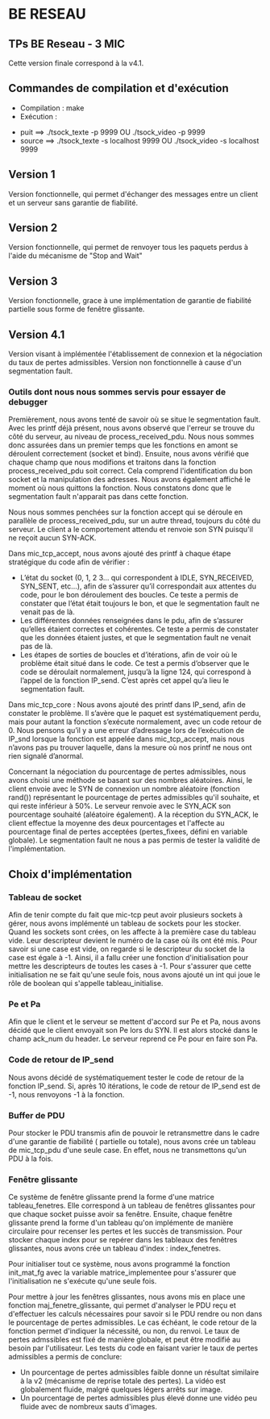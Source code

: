 # BE RESEAU
## TPs BE Reseau - 3 MIC

Cette version finale correspond à la v4.1.

## Commandes de compilation et d'exécution
* Compilation : make
* Exécution : 
- puit ==> ./tsock_texte -p 9999 OU ./tsock_video -p 9999
- source ==> ./tsock_texte -s localhost 9999 OU ./tsock_video -s localhost 9999

## Version 1
Version fonctionnelle, qui permet d'échanger des messages entre un client et un serveur sans garantie de fiabilité.

## Version 2
Version fonctionnelle, qui permet de renvoyer tous les paquets perdus à l'aide du mécanisme de "Stop and Wait"

## Version 3 
Version fonctionnelle, grace à une implémentation de garantie de fiabilité partielle sous forme de fenêtre glissante. 

## Version 4.1
Version visant à implémentée l'établissement de connexion et la négociation du taux de pertes admissibles. Version non fonctionnelle à cause d'un segmentation fault. 
### Outils dont nous nous sommes servis pour essayer de debugger 
Premièrement, nous avons tenté de savoir où se situe le segmentation fault. Avec les printf déjà présent, nous avons observé que l'erreur se trouve du côté du serveur, au niveau de process_received_pdu. Nous nous sommes donc assurées dans un premier temps que les fonctions en amont se déroulent correctement (socket et bind). Ensuite, nous avons vérifié que chaque champ que nous modifions et traitons dans la fonction process_received_pdu soit correct. Cela comprend l'identification du bon socket et la manipulation des adresses. Nous avons également affiché le moment où nous quittons la fonction. Nous constatons donc que le segmentation fault n'apparait pas dans cette fonction. 

Nous nous sommes penchées sur la fonction accept qui se déroule en parallèle de process_received_pdu, sur un autre thread, toujours du côté du serveur. Le client a le comportement attendu et renvoie son SYN puisqu'il ne reçoit aucun SYN-ACK. 

Dans mic_tcp_accept, nous avons ajouté des printf à chaque étape stratégique du code afin de vérifier :
-	L’état du socket (0, 1, 2 3… qui correspondent à IDLE, SYN_RECEIVED, SYN_SENT, etc…), afin de s’assurer qu’il correspondait aux attentes du code, pour le bon déroulement des boucles. Ce teste a permis de constater que l’état était toujours le bon, et que le segmentation fault ne venait pas de là.
-	Les différentes données renseignées dans le pdu, afin de s’assurer qu’elles étaient correctes et cohérentes. Ce teste a permis de constater que les données étaient justes, et que le segmentation fault ne venait pas de là.
-	Les étapes de sorties de boucles et d’itérations, afin de voir où le problème était situé dans le code. Ce test a permis d’observer que le code se déroulait normalement, jusqu’à la ligne 124, qui correspond à l’appel de la fonction IP_send. C’est après cet appel qu’a lieu le segmentation fault.

Dans mic_tcp_core :
Nous avons ajouté des printf dans IP_send, afin de constater le problème.  Il s’avère que le paquet est systématiquement perdu, mais pour autant la fonction s’exécute normalement, avec un code retour de 0.
Nous pensons qu’il y a une erreur d’adressage lors de l’exécution de IP_snd lorsque la fonction est appelée dans mic_tcp_accept, mais nous n’avons pas pu trouver laquelle, dans la mesure où nos printf ne nous ont rien signalé d’anormal.

Concernant la négociation du pourcentage de pertes admissibles, nous avons choisi une méthode se basant sur des nombres aléatoires. Ainsi, le client envoie avec le SYN de connexion un nombre aléatoire (fonction rand()) représentant le pourcentage de pertes admissibles qu'il souhaite, et qui reste inférieur à 50%. Le serveur renvoie avec le SYN_ACK son pourcentage souhaité (aléatoire également). A la réception du SYN_ACK, le client effectue la moyenne des deux pourcentages et l'affecte au pourcentage final de pertes acceptées (pertes_fixees, défini en variable globale). Le segmentation fault ne nous a pas permis de tester la validité de l'implémentation.
 
## Choix d'implémentation 
### Tableau de socket 
Afin de tenir compte du fait que mic-tcp peut avoir plusieurs sockets à gérer, nous avons implémenté un tableau de sockets pour les stocker. Quand les sockets sont crées, on les affecte à la première case du tableau vide. Leur descripteur devient le numéro de la case où ils ont été mis. Pour savoir si une case est vide, on regarde si le descripteur du socket de la case est égale à -1. Ainsi, il a fallu créer une fonction d'initialisation pour mettre les descripteurs de toutes les cases à -1. Pour s'assurer que cette initialisation ne se fait qu'une seule fois, nous avons ajouté un int qui joue le rôle de boolean qui s'appelle tableau_initialise. 

### Pe et Pa 
Afin que le client et le serveur se mettent d'accord sur Pe et Pa, nous avons décidé que le client envoyait son Pe lors du SYN. Il est alors stocké dans le champ ack_num du header. Le serveur reprend ce Pe pour en faire son Pa. 

### Code de retour de IP_send 
Nous avons décidé de systématiquement tester le code de retour de la fonction IP_send. Si, après 10 itérations, le code de retour de IP_send est de -1, nous renvoyons -1 à la fonction. 

### Buffer de PDU 
Pour stocker le PDU transmis afin de pouvoir le retransmettre dans le cadre d'une garantie de fiabilité ( partielle ou totale), nous avons crée un tableau de mic_tcp_pdu d'une seule case. En effet, nous ne transmettons qu'un PDU à la fois. 

### Fenêtre glissante 
Ce système de fenêtre glissante prend la forme d'une matrice tableau_fenetres. Elle correspond à un tableau de fenêtres glissantes pour que chaque socket puisse avoir sa fenêtre. Ensuite, chaque fenêtre glissante prend la forme d'un tableau qu'on implémente de manière circulaire pour recenser les pertes et les succès de transmission. Pour stocker chaque index pour se repérer dans les tableaux des fenêtres glissantes, nous avons crée un tableau d'index : index_fenetres. 

Pour initialiser tout ce système, nous avons programmé la fonction init_mat_fg avec la variable matrice_implementee pour s'assurer que l'initialisation ne s'exécute qu'une seule fois. 

Pour mettre à jour les fenêtres glissantes, nous avons mis en place une fonction maj_fenetre_glissante, qui permet d'analyser le PDU reçu et d'effectuer les calculs nécessaires pour savoir si le PDU rendre ou non dans le pourcentage de pertes admissibles. Le cas échéant, le code retour de la fonction permet d'indiquer la nécessité, ou non, du renvoi. Le taux de pertes admssibles est fixé de manière globale, et peut être modifié au besoin par l'utilisateur.
Les tests du code en faisant varier le taux de pertes admissibles a permis de conclure:
- Un pourcentage de pertes admissibles faible donne un résultat similaire à la v2 (mécanisme de reprise totale des pertes). La vidéo est globalement fluide, malgré quelques légers arrêts sur image.
- Un pourcentage de pertes admissibles plus élevé donne une vidéo peu fluide avec de nombreux sauts d'images.





